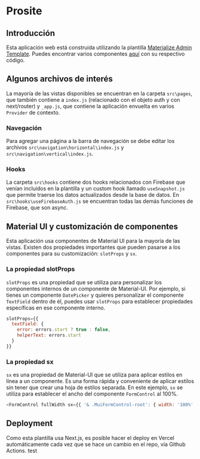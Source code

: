 # Prosite

## Introducción

Esta aplicación web está construida utilizando la plantilla [Materialize Admin Template](https://demos.pixinvent.com/materialize-nextjs-admin-template/documentation/guide/). Puedes encontrar varios componentes [aquí](https://demos.pixinvent.com/materialize-nextjs-admin-template/demo-1/dashboards/crm/) con su respectivo código.

## Algunos archivos de interés

La mayoría de las vistas disponibles se encuentran en la carpeta `src\pages`, que también contiene a `index.js` (relacionado con el objeto auth y con next/router) y `_app.js`, que contiene la aplicación envuelta en varios `Provider` de contexto.

### Navegación

Para agregar una página a la barra de navegación se debe editar los archivos `src\navigation\horizontal\index.js` y `src\navigation\vertical\index.js`.

### Hooks

La carpeta `src\hooks` contiene dos hooks relacionados con Firebase que venían incluídos en la plantilla y un custom hook llamado `useSnapshot.js` que permite traerse los datos actualizados desde la base de datos.
En `src\hooks\useFirebaseAuth.js` se encuentran todas las demás funciones de Firebase, que son async.

## Material UI y customización de componentes

Esta aplicación usa componentes de Material UI para la mayoría de las vistas. Existen dos propiedades importantes que pueden pasarse a los componentes para su customización: `slotProps` y `sx`.

### La propiedad slotProps

`slotProps` es una propiedad que se utiliza para personalizar los componentes internos de un componente de Material-UI. Por ejemplo, si tienes un componente `DatePicker` y quieres personalizar el componente `TextField` dentro de él, puedes usar `slotProps` para establecer propiedades específicas en ese componente interno.

```javascript
slotProps={{
  textField: {
    error: errors.start ? true : false,
    helperText: errors.start
  }
}}
```

### La propiedad sx

`sx` es una propiedad de Material-UI que se utiliza para aplicar estilos en línea a un componente. Es una forma rápida y conveniente de aplicar estilos sin tener que crear una hoja de estilos separada. En este ejemplo, `sx` se utiliza para establecer el ancho del componente `FormControl` al 100%.

```javascript
<FormControl fullWidth sx={{ '& .MuiFormControl-root': { width: '100%' } }}>
```

## Deployment

Como esta plantilla usa Next.js, es posible hacer el deploy en Vercel automáticamente cada vez que se hace un cambio en el repo, vía Github Actions.
test
